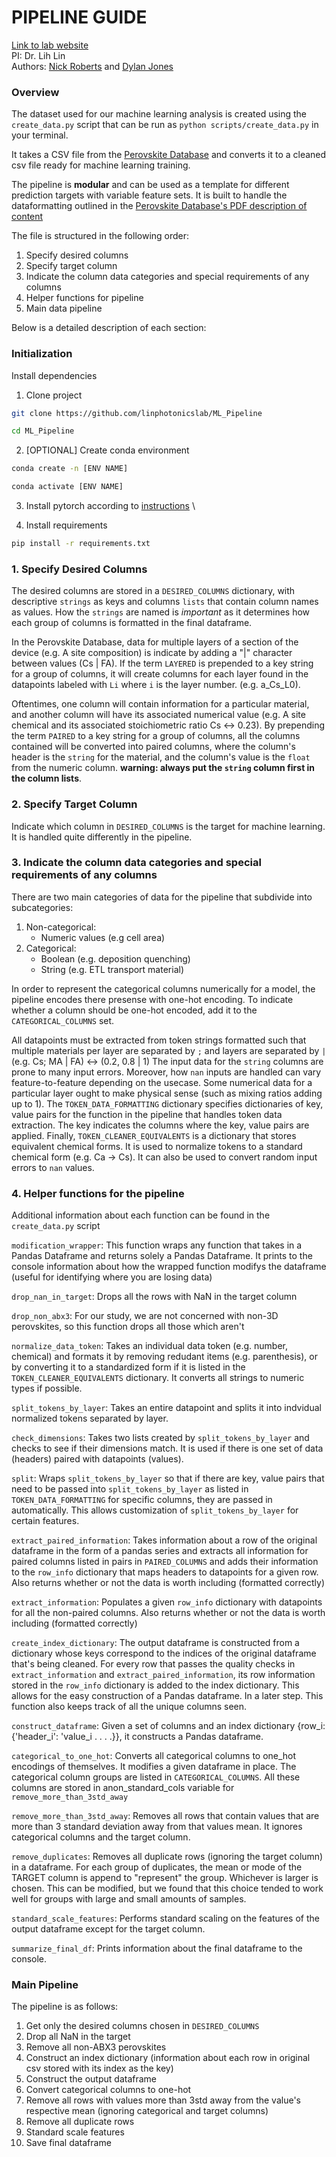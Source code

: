 # PIPELINE GUIDE
[Link to lab website](https://sites.google.com/uw.edu/photonics-lab/research?authuser=0)\
PI: Dr. Lih Lin\
Authors: [Nick Roberts](mailto:nickrob320@gmail.com) and [Dylan Jones](mailto:ddj123@uw.edu)

### Overview
The dataset used for our machine learning analysis is created using the `create_data.py` script that can be run as `python scripts/create_data.py` in your terminal.

It takes a CSV file from the [Perovskite Database](https://www.perovskitedatabase.com/Download) and converts it to a cleaned csv file ready for machine learning training.

The pipeline is **modular** and can be used as a template for different prediction targets with variable feature sets. It is built to handle the dataformatting outlined in the [Perovskite Database's PDF description of content](https://www.perovskitedatabase.com/return_databaseInstructions)

The file is structured in the following order:
1. Specify desired columns
2. Specify target column
3. Indicate the column data categories and special requirements of any columns
4. Helper functions for pipeline
5. Main data pipeline

Below is a detailed description of each section:

### Initialization
Install dependencies

1. Clone project
```bash
git clone https://github.com/linphotonicslab/ML_Pipeline
```
```bash
cd ML_Pipeline
```

2. [OPTIONAL] Create conda environment
```bash
conda create -n [ENV NAME]
```
```bash
conda activate [ENV NAME]
```

3. Install pytorch according to [instructions](https://pytorch.org/get-started/)
\

4. Install requirements
```bash
pip install -r requirements.txt
```


### 1. Specify Desired Columns
The desired columns are stored in a `DESIRED_COLUMNS` dictionary, with descriptive `strings` as keys and columns `lists` that contain column names as values. How the `strings` are named is _important_ as it determines how each group of columns is formatted in the final dataframe.

In the Perovskite Database, data for multiple layers of a section of the device (e.g. A site composition) is indicate by adding a "|" character between values (Cs | FA). If the term `LAYERED` is prepended to a key string for a group of columns, it will create columns for each layer found in the datapoints labeled with `Li` where `i` is the layer number. (e.g. a_Cs_L0).

Oftentimes, one column will contain information for a particular material, and another column will have its associated numerical value (e.g. A site chemical and its associated stoichiometric ratio Cs <-> 0.23). By prepending the term `PAIRED` to a key string for a group of columns, all the columns contained will be converted into paired columns, where the column's header is the `string` for the material, and the column's value is the `float` from the numeric column. **warning: always put the `string` column first in the column lists**.

### 2. Specify Target Column
Indicate which column in `DESIRED_COLUMNS` is the target for machine learning. It is
handled quite differently in the pipeline.

### 3. Indicate the column data categories and special requirements of any columns
There are two main categories of data for the pipeline that subdivide into subcategories:
1. Non-categorical:
    - Numeric values (e.g cell area)
2. Categorical:
    - Boolean (e.g. deposition quenching)
    - String (e.g. ETL transport material)

In order to represent the categorical columns numerically for a model, the pipeline encodes there presense with one-hot encoding. To indicate whether a column should be one-hot encoded, add it to the `CATEGORICAL_COLUMNS` set.

All datapoints must be extracted from token strings formatted such that multiple materials per layer are separated by `;` and layers are separated by `|` (e.g. Cs; MA | FA) <-> (0.2, 0.8 | 1)
The input data for the `string` columns are prone to many input errors. Moreover, how `nan` inputs are handled can vary feature-to-feature depending on the usecase. Some numerical data for a particular layer ought to make physical sense (such as mixing ratios adding up to 1). The `TOKEN_DATA_FORMATTING` dictionary specifies dictionaries of key, value pairs for the function in the pipeline that handles token data extraction. The key indicates the columns where the key, value pairs are applied. Finally, `TOKEN_CLEANER_EQUIVALENTS` is a dictionary that stores equivalent chemical forms. It is used to normalize tokens to a standard chemical form (e.g. Ca -> Cs). It can also be used to convert random input errors to `nan` values.

### 4. Helper functions for the pipeline
Additional information about each function can be found in the `create_data.py` script

`modification_wrapper`:
This function wraps any function that takes in a Pandas Dataframe and returns solely a Pandas Dataframe. It prints to the console information about how the wrapped function modifys the dataframe (useful for identifying where you are losing data)

`drop_nan_in_target`:
Drops all the rows with NaN in the target column

`drop_non_abx3`:
For our study, we are not concerned with non-3D perovskites, so this function drops all those which aren't

`normalize_data_token`:
Takes an individual data token (e.g. number, chemical) and formats it by removing redudant items (e.g. parenthesis), or by converting it to a standardized form if it is listed in the `TOKEN_CLEANER_EQUIVALENTS` dictionary. It converts all strings to numeric types if possible.

`split_tokens_by_layer`:
Takes an entire datapoint and splits it into indvidual normalized tokens separated by layer.

`check_dimensions`:
Takes two lists created by `split_tokens_by_layer` and checks to see if their dimensions match. It is used if there is one set of data (headers) paired with datapoints (values).

`split`:
Wraps `split_tokens_by_layer` so that if there are key, value pairs that need to be passed into `split_tokens_by_layer` as listed in `TOKEN_DATA_FORMATTING` for specific columns, they are passed in automatically. This allows customization of `split_tokens_by_layer` for certain features.

`extract_paired_information`:
Takes information about a row of the original dataframe in the form of a pandas series and extracts all information for paired columns listed in pairs in `PAIRED_COLUMNS` and adds their information to the `row_info` dictionary that maps headers to datapoints for a given row. Also returns whether or not the data is worth including (formatted correctly)

`extract_information`:
Populates a given `row_info` dictionary with datapoints for all the non-paired columns. Also returns whether or not the data is worth including (formatted correctly)


`create_index_dictionary`:
The output dataframe is constructed from a dictionary whose keys correspond to the indices of the original dataframe that's being cleaned. For every row that passes the quality checks in `extract_information` and `extract_paired_information`, its row information stored in the `row_info` dictionary is added to the index dictionary. This allows for the easy construction of a Pandas dataframe. In a later step. This function also keeps track of all the unique columns seen.

`construct_dataframe`:
Given a set of columns and an index dictionary {row_i: {'header_i': 'value_i . . . .}}, it constructs a Pandas dataframe.

`categorical_to_one_hot`:
Converts all categorical columns to one_hot encodings of themselves. It modifies a given dataframe in place. The categorical column groups are listed in `CATEGORICAL_COLUMNS`. All these columns are stored in anon_standard_cols variable for `remove_more_than_3std_away`

`remove_more_than_3std_away`:
Removes all rows that contain values that are more than 3 standard deviation away from that values mean. It ignores categorical columns and the target column.

`remove_duplicates`:
Removes all duplicate rows (ignoring the target column) in a dataframe. For each group of duplicates, the mean or mode of the TARGET column is append to "represent" the group. Whichever is larger is chosen. This can be modified, but we found that this choice tended to work well for groups with large and small amounts of samples.

`standard_scale_features`:
Performs standard scaling on the features of the output dataframe except for the target column.

`summarize_final_df`:
Prints information about the final dataframe to the console.

### Main Pipeline

The pipeline is as follows:
1. Get only the desired columns chosen in `DESIRED_COLUMNS`
2. Drop all NaN in the target
3. Remove all non-ABX3 perovskites
4. Construct an index dictionary (information about each row in original csv stored with its index as the key)
5. Construct the output dataframe
6. Convert categorical columns to one-hot
7. Remove all rows with values more than 3std away from the value's respective mean (ignoring categorical and target columns)
8. Remove all duplicate rows
9. Standard scale features
10. Save final dataframe
